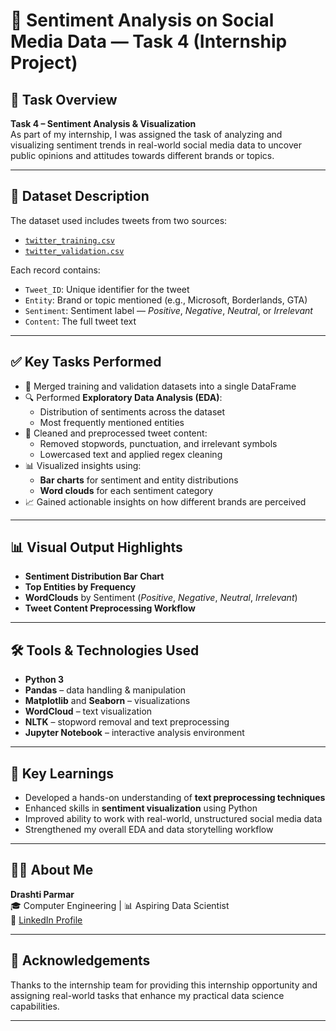 # 💬 Sentiment Analysis on Social Media Data — Task 4 (Internship Project)

## 📌 Task Overview

**Task 4 – Sentiment Analysis & Visualization**  
As part of my internship, I was assigned the task of analyzing and visualizing sentiment trends in real-world social media data to uncover public opinions and attitudes towards different brands or topics.

---

## 📁 Dataset Description

The dataset used includes tweets from two sources:  
- [`twitter_training.csv`](./twitter_training.csv)
- [`twitter_validation.csv`](./twitter_validation.csv)

Each record contains:
- `Tweet_ID`: Unique identifier for the tweet
- `Entity`: Brand or topic mentioned (e.g., Microsoft, Borderlands, GTA)
- `Sentiment`: Sentiment label — *Positive*, *Negative*, *Neutral*, or *Irrelevant*
- `Content`: The full tweet text

---

## ✅ Key Tasks Performed

- 🧩 Merged training and validation datasets into a single DataFrame  
- 🔍 Performed **Exploratory Data Analysis (EDA)**:
  - Distribution of sentiments across the dataset  
  - Most frequently mentioned entities  
- 🧹 Cleaned and preprocessed tweet content:
  - Removed stopwords, punctuation, and irrelevant symbols  
  - Lowercased text and applied regex cleaning  
- 📊 Visualized insights using:
  - **Bar charts** for sentiment and entity distributions  
  - **Word clouds** for each sentiment category  
- 📈 Gained actionable insights on how different brands are perceived

---

## 📊 Visual Output Highlights

- **Sentiment Distribution Bar Chart**  
- **Top Entities by Frequency**  
- **WordClouds** by Sentiment (*Positive*, *Negative*, *Neutral*, *Irrelevant*)  
- **Tweet Content Preprocessing Workflow**

---

## 🛠️ Tools & Technologies Used

- **Python 3**  
- **Pandas** – data handling & manipulation  
- **Matplotlib** and **Seaborn** – visualizations  
- **WordCloud** – text visualization  
- **NLTK** – stopword removal and text preprocessing  
- **Jupyter Notebook** – interactive analysis environment

---

## 📌 Key Learnings

- Developed a hands-on understanding of **text preprocessing techniques**
- Enhanced skills in **sentiment visualization** using Python
- Improved ability to work with real-world, unstructured social media data
- Strengthened my overall EDA and data storytelling workflow

---

## 🙋‍♀️ About Me

**Drashti Parmar**  
🎓 Computer Engineering | 📊 Aspiring Data Scientist  
🔗 [LinkedIn Profile](www.linkedin.com/in/drashti-parmar-683358320)

---

## 🙌 Acknowledgements

Thanks to the internship team for providing this internship opportunity and assigning real-world tasks that enhance my practical data science capabilities.

---


